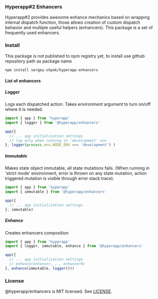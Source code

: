 ### Hyperapp#2 Enhancers

Hyperapp#2 provides awesome enhance mechanics based on wrapping internal dispatch function, those allows creation of custom dispatch behavior and multiple useful helpers (enhancers). This package is a set of frequently used enhancers.

### Install
This package is not published to npm registry yet,
to install use github repository path as package name
```bash
npm install sergey-shpak/hyperapp-enhancers
```

#### List of enhancers

##### Logger
Logs each dispatched action.
Takes environment argument to turn on/off where it is needed.

```javascript
import { app } from 'hyperapp'
import { logger } from '@hyperapp/enhancers'

app({
  // ... app initialization settings
  // log only when running in 'development' env
}, logger(process.env.NODE_ENV === 'development') )
```

##### Immutable
Makes state object immutable, all state mutations fails.
(When running in 'strict mode' environment, error is thrown on any state mutation, action triggered mutation is visible through error stack trace).

```javascript
import { app } from 'hyperapp'
import { immutable } from '@hyperapp/enhancers'

app({
  // ... app initialization settings
}, immutable)
```

##### Enhance
Creates enhancers composition
```javascript
import { app } from 'hyperapp'
import { logger, immutable, enhance } from '@hyperapp/enhancers'

app({
  // ... app initialization settings
  // enhance(enhancer, .., enhancerN)
}, enhance(immutable, logger()))
```

### License
@hyperapp/enhancers is MIT licensed. See [LICENSE](LICENSE.md).